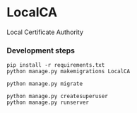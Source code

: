 # LocalCA
Local Certificate Authority 



### Development steps
```
pip install -r requirements.txt 
python manage.py makemigrations LocalCA

python manage.py migrate

python manage.py createsuperuser
python manage.py runserver
```
